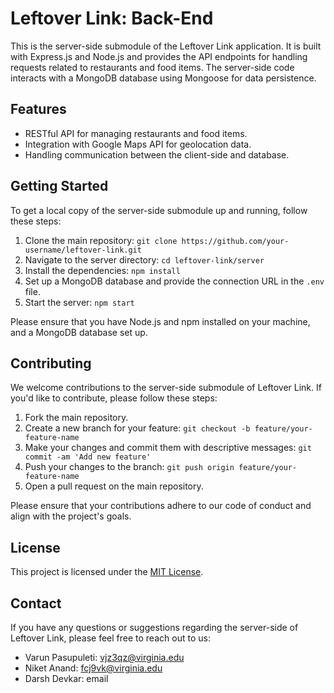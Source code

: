 # Leftover Link: Back-End

This is the server-side submodule of the Leftover Link application. It is built with Express.js and Node.js and provides the API endpoints for handling requests related to restaurants and food items. The server-side code interacts with a MongoDB database using Mongoose for data persistence.

## Features

- RESTful API for managing restaurants and food items.
- Integration with Google Maps API for geolocation data.
- Handling communication between the client-side and database.

## Getting Started

To get a local copy of the server-side submodule up and running, follow these steps:

1. Clone the main repository: `git clone https://github.com/your-username/leftover-link.git`
2. Navigate to the server directory: `cd leftover-link/server`
3. Install the dependencies: `npm install`
4. Set up a MongoDB database and provide the connection URL in the `.env` file.
5. Start the server: `npm start`

Please ensure that you have Node.js and npm installed on your machine, and a MongoDB database set up.

## Contributing

We welcome contributions to the server-side submodule of Leftover Link. If you'd like to contribute, please follow these steps:

1. Fork the main repository.
2. Create a new branch for your feature: `git checkout -b feature/your-feature-name`
3. Make your changes and commit them with descriptive messages: `git commit -am 'Add new feature'`
4. Push your changes to the branch: `git push origin feature/your-feature-name`
5. Open a pull request on the main repository.

Please ensure that your contributions adhere to our code of conduct and align with the project's goals.

## License

This project is licensed under the [MIT License](../LICENSE).

## Contact

If you have any questions or suggestions regarding the server-side of Leftover Link, please feel free to reach out to us:

- Varun Pasupuleti: vjz3qz@virginia.edu
- Niket Anand: fcj9vk@virginia.edu
- Darsh Devkar: email
